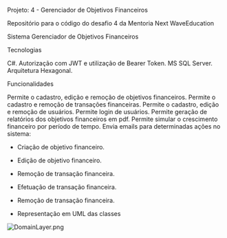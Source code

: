 Projeto: 4 - Gerenciador de Objetivos Financeiros

Repositório para o código do desafio 4 da Mentoria Next WaveEducation

Sistema Gerenciador de Objetivos Financeiros

Tecnologias

C#.
Autorização com JWT e utilização de Bearer Token.
MS SQL Server.
Arquitetura Hexagonal.

Funcionalidades

Permite o cadastro, edição e remoção de objetivos financeiros.
Permite o cadastro e remoção de transações financeiras.
Permite o cadastro, edição e remoção de usuários.
Permite login de usuários.
Permite geração de relatórios dos objetivos financeiros em pdf.
Permite simular o crescimento financeiro por período de tempo.
Envia emails para determinadas ações no sistema:
 - Criação de objetivo financeiro.
 - Edição de objetivo financeiro.
 - Remoção de transação financeira.
 - Efetuação de transação financeira. 
 - Remoção de transação financeira.

- Representação em UML das classes

![DomainLayer.png]("./DomainLayer.png")